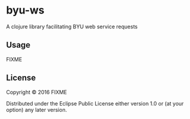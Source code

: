 # byu-ws

A clojure library facilitating BYU web service requests

## Usage

FIXME

## License

Copyright © 2016 FIXME

Distributed under the Eclipse Public License either version 1.0 or (at
your option) any later version.
